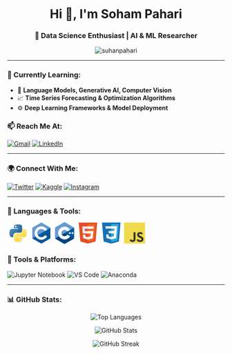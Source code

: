 
<h1 align="center">Hi 👋, I'm Soham Pahari</h1>
<h3 align="center">🚀 Data Science Enthusiast | AI & ML Researcher </h3>

<p align="center">
  <img src="https://komarev.com/ghpvc/?username=suhanpahari&label=Profile%20views&color=0e75b6&style=flat" alt="suhanpahari" />
</p>

---

### 🌱 Currently Learning:
- 🧠 **Language Models, Generative AI, Computer Vision**
- 📈 **Time Series Forecasting & Optimization Algorithms**
- ⚙️ **Deep Learning Frameworks & Model Deployment**

### 📫 Reach Me At:
[![Gmail](https://img.shields.io/badge/Gmail-D14836?style=for-the-badge&logo=gmail&logoColor=white)](mailto:paharisuhan17@gmail.com)
[![LinkedIn](https://img.shields.io/badge/LinkedIn-0A66C2?style=for-the-badge&logo=linkedin&logoColor=white)](https://linkedin.com/in/sohampahari)

---

### 🌍 Connect With Me:
<p align="left">
  <a href="https://twitter.com/sohampahari" target="_blank"><img align="center" src="https://cdn-icons-png.flaticon.com/512/733/733579.png" alt="Twitter" height="45" width="45" /></a>
  <a href="https://kaggle.com/suhanxd" target="_blank"><img align="center" src="https://cdn4.iconfinder.com/data/icons/logos-and-brands/512/189_Kaggle_logo_logos-512.png" alt="Kaggle" height="40" width="40" /></a>
  <a href="https://instagram.com/sohampahari" target="_blank"><img align="center" src="https://cdn-icons-png.flaticon.com/512/174/174855.png" alt="Instagram" height="40" width="40" /></a>
</p>

---

### 🚀 Languages & Tools:
<p align="left">
  <img src="https://raw.githubusercontent.com/devicons/devicon/master/icons/python/python-original.svg" alt="Python" width="50" height="50"/>
  <img src="https://raw.githubusercontent.com/devicons/devicon/master/icons/c/c-original.svg" alt="C" width="50" height="50"/>
  <img src="https://raw.githubusercontent.com/devicons/devicon/master/icons/cplusplus/cplusplus-original.svg" alt="C++" width="50" height="50"/>
  <img src="https://raw.githubusercontent.com/devicons/devicon/master/icons/html5/html5-original.svg" alt="HTML" width="50" height="50"/>
  <img src="https://raw.githubusercontent.com/devicons/devicon/master/icons/css3/css3-original.svg" alt="CSS" width="50" height="50"/>
  <img src="https://raw.githubusercontent.com/devicons/devicon/master/icons/javascript/javascript-original.svg" alt="JavaScript" width="50" height="50"/>
</p>

### 🔧 Tools & Platforms:
<p align="left">
  <img src="https://upload.wikimedia.org/wikipedia/commons/3/38/Jupyter_logo.svg" alt="Jupyter Notebook" width="50" height="50"/>
  <img src="https://code.visualstudio.com/assets/branding/app-icon.png" alt="VS Code" width="50" height="50"/>
  <img src="https://upload.wikimedia.org/wikipedia/en/c/cd/Anaconda_Logo.png" alt="Anaconda" width="100" height="50"/>
</p>

---

### 📊 GitHub Stats:
<p align="center">
  <img src="https://github-readme-stats.vercel.app/api/top-langs?username=suhanpahari&show_icons=true&locale=en&layout=compact" alt="Top Languages" />
</p>
<p align="center">
  <img src="https://github-readme-stats.vercel.app/api?username=suhanpahari&show_icons=true&locale=en" alt="GitHub Stats" />
</p>
<p align="center">
  <img src="https://github-readme-streak-stats.herokuapp.com/?user=suhanpahari&" alt="GitHub Streak" />
</p>
